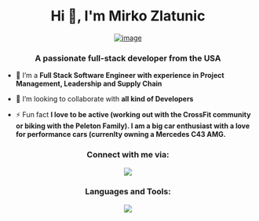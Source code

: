 <div align="center">
<h1>Hi 👋, I'm Mirko Zlatunic</h1>

[![image](https://github.com/mirkozlatunic/mirkozlatunic/assets/110959892/3243be9c-388c-4be5-b173-0871f523c779)
](https://github.com/mirkozlatunic/mirkozlatunic/assets/110959892/bd78f697-6784-4211-a87c-4e8474f1d86c)

</div>

<h3 align="center">A passionate full-stack developer from the USA</h3>

- 🌱 I’m a **Full Stack Software Engineer with experience in Project Management, Leadership and Supply Chain**

- 👯 I’m looking to collaborate with **all kind of Developers**

- ⚡ Fun fact **I love to be active (working out with the CrossFit community or biking with the Peleton Family). I am a big car enthusiast with a love for performance cars (currenlty owning a Mercedes C43 AMG.**

<div align="center">
<h3>Connect with me via:</h3>
<p align="center">
  <a href="https://skillicons.dev">
    <img src="https://skillicons.dev/icons?i=discord,gmail,linkedin" />
  </a>
</p>


<h3>Languages and Tools:</h3>
<p>
  <a href="https://skillicons.dev">
    <img src="https://skillicons.dev/icons?i=html,css,babel,tailwindcss,js,threejs,typescript,react,git,figma,materialui,mongodb,express,nginx,nodejs,postman,redux,npm,next" />
  </a>
</p>
